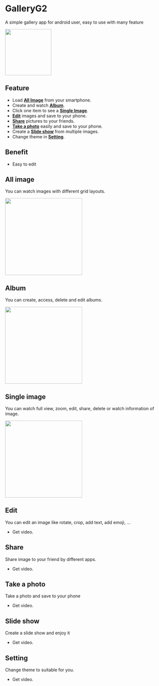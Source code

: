 # GalleryG2
A simple gallery app for android user, easy to use with many feature

<img src="https://i.imgur.com/a7iKcYH.png" width=150>

</br>

## Feature

- Load [**All Image**](#all-image) from your smartphone.
- Create and watch [**Album**](#Album).
- Click one item to see a [**Single Image**](#Single-image).
- [**Edit**](#Edit) images and save to your phone.
- [**Share**](#share) pictures to your friends.
- [**Take a photo**](#take-a-photo) easily and save to your phone.
- Create a [**Slide show**](#slide-show) from multiple images.
- Change theme in [**Setting**](#setting).

## Benefit
- Easy to edit

## All image

You can watch images with different grid layouts.

<img src="https://i.imgur.com/PjGjliK.png" width=250>

## Album

You can create, access, delete and edit albums.

<img src="https://i.imgur.com/k5tOfXY.png" width=250>

## Single image

You can watch full view, zoom, edit, share, delete or watch information of image.

<img src="https://i.imgur.com/LCj1l1u.png" width=250>

## Edit

You can edit an image like rotate, crop, add text, add emoji, ...

- Get video.

## Share

Share image to your friend by different apps.

- Get video.

## Take a photo

Take a photo and save to your phone

- Get video.

## Slide show

Create a slide show and enjoy it

- Get video.

## Setting

Change theme to suitable for you.

- Get video.
